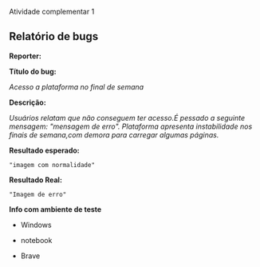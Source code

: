 Atividade complementar 1


## Relatório de bugs

**Reporter:**

**Título do bug:**

_Acesso a plataforma no final de semana_

**Descrição:**

_Usuários relatam que não conseguem ter acesso.É pessado a seguinte mensagem: "mensagem de erro". Plataforma apresenta instabilidade nos
finais de semana,com demora para carregar algumas páginas._



**Resultado esperado:**

	"imagem com normalidade"


**Resultado Real:**

	"Imagem de erro"



**Info com ambiente de teste**


* Windows

* notebook

* Brave